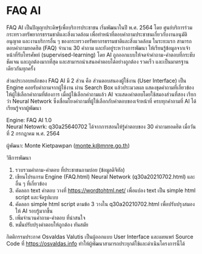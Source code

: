 # FAQ AI
FAQ AI เป็นปัญญาประดิษฐ์เพื่อบริการประชาชน เริ่มพัฒนาในปี พ.ศ. 2564 โดย ศูนย์บริการร่วม กระทรวงทรัพยากรธรรมชาติและสิ่งแวดล้อม เพื่อทำหน้าที่ตอบคำถามประชาชนเกี่ยวกับงานอนุมัติ อนุญาต และงานบริการอื่น ๆ ของกระทรวงทรัพยากรธรรมชาติและสิ่งแวดล้อม ในระยะแรก สามารถตอบคำถามยอดฮิต (FAQ) จำนวน 30 คำถาม และยังอยู่ระหว่างการพัฒนา ให้เรียนรู้ข้อมูลจากเจ้าหน้าที่รับโทรศัพท์ (supervised-learning) โดย AI ถูกออกแบบให้จดจำคำถาม-คำตอบที่กระชับ ชัดเจน และถูกต้องมากที่สุด และสามารถนำเสนอคำตอบได้อย่างถูกต้อง รวดเร็ว และเป็นมาตรฐานเดียวกันทุกครั้ง 

ส่วนประกอบหลักของ FAQ AI มี 2 ส่วน คือ ส่วนตอบสนองผู้ใช้งาน (User Interface) เป็น Engine คอยรับคำถามจากผู้ใช้งาน ผ่าน Search Box แล้วประมวลผล แสดงชุดคำถามที่เกี่ยวข้อง ให้ผู้ใช้เลือกคำถามที่ต้องการ เมื่อผู้ใช้เลือกคำถามแล้ว AI จะแสดงคำตอบโดยใช้สมองส่วนที่สอง เรียกว่า Neural Network ซึ่งเชื่อมโยงคำถามที่ผู้ใช้เลือกกับคำตอบของเจ้าหน้าที่ ครบทุกคำถามที่ AI ได้เรียนรู้จากผู้พัฒนา    

Engine: FAQ AI 1.0  
Neural Netowrk: q30a25640702 ได้จากการสอนให้รู้คำตอบของ 30 คำถามยอดฮิต เมื่อวันที่ 2 กรกฎาคม พ.ศ. 2564 

ผู้พัฒนา: Monte Kietpawpan (monte.k@mnre.go.th) 

วิธีการพัฒนา
1. รวบรวมคำถาม-คำตอบ ที่ประชาชนถามบ่อย (ข้อมูลดิจิทัล)
2. เขียนโปรแกรม Engine (FAQ.html) Neural Network (q30a20210702.html) และอื่น ๆ ที่เกี่ยวข้อง 
3. คัดลอก text คำตอบ วางที่ https://wordtohtml.net/ เพื่อแปลง text เป็น simple html script และจัดรูปแบบ
4. คัดลอก simple html script ตามข้อ 3 วางใน q30a20210702.html เพื่อปรับปรุงสมองให้ AI รอบรู้มากขึ้น
5. เพิ่มจำนวนคำถาม-คำตอบ ที่น่าสนใจ
6. หมั่นปรับปรุงคำตอบให้ถูกต้อง ทันสมัย

กิตติกรรมประกาศ
Osvaldas Valutis เป็นผู้ออกแบบ User Interface และเผยแพร่ Source Code ที่ https://osvaldas.info ทำให้ผู้พัฒนาสามารถประยุกต์ใช้และดำเนินโครงการนี้ได้
